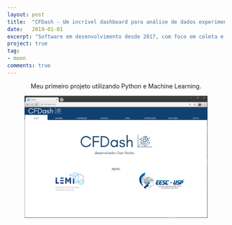 ```yaml
---
layout: post
title:  "CFDash - Um incrível dashboard para análise de dados experimentais."
date:   2019-01-01
excerpt: "Software em desenvolvimento desde 2017, com foco em coleta e análise de dados para a indústria de petróleo e gás."
project: true
tag:
- moon
comments: true
---
```


 
    
<center>Meu primeiro projeto utilizando Python e Machine Learning.</center>

<figure>
	<a href="/assets/img/cfdash_homepage.PNG"><img src="/assets/img/cfdash_homepage.PNG"></a>
</figure>
